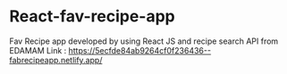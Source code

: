 # React-fav-recipe-app
Fav Recipe app developed by using React JS and recipe search API from EDAMAM
Link : https://5ecfde84ab9264cf0f236436--fabrecipeapp.netlify.app/
